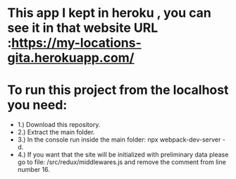 # This app I kept in heroku , you can see it in that website URL :https://my-locations-gita.herokuapp.com/

# To run this project from the localhost you need: 
- 1.) Download this repository.
- 2.) Extract the main folder.
- 3.) In the console run inside the main folder: npx webpack-dev-server -d.
- 4.) If you want that the site will be initialized with preliminary data please go to file: /src/redux/middlewares.js and remove the comment from line number 16.


